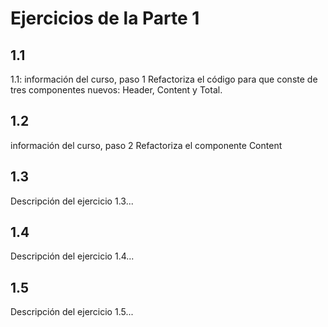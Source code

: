 # Ejercicios de la Parte 1

## 1.1
1.1: información del curso, paso 1
Refactoriza el código para que conste de tres componentes nuevos: Header, Content y Total. 

## 1.2
información del curso, paso 2
Refactoriza el componente Content 

## 1.3
Descripción del ejercicio 1.3...

## 1.4
Descripción del ejercicio 1.4...

## 1.5
Descripción del ejercicio 1.5...